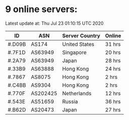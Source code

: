 # 9 online servers:

Latest update at: Thu Jul 23 01:10:15 UTC 2020

| ID | ASN | Server Country | Online |
| -- | --- | -------------- | ------ |
| #.D09B | AS174 | United States | 31 hrs |
| #.7F1D | AS63949 | Singapore | 20 hrs |
| #.2A79 | AS63949 | Japan | 28 hrs |
| #.33B9 | AS63888 | Hong Kong | 24 hrs |
| #.7867 | AS8075 | Hong Kong | 2 hrs |
| #.C4BB | AS9304 | Hong Kong | 2 hrs |
| #.770F | AS202425 | Netherlands | 12 hrs |
| #.543E | AS51659 | Russia | 36 hrs |
| #.B62D | AS20473 | Japan | 27 hrs |

